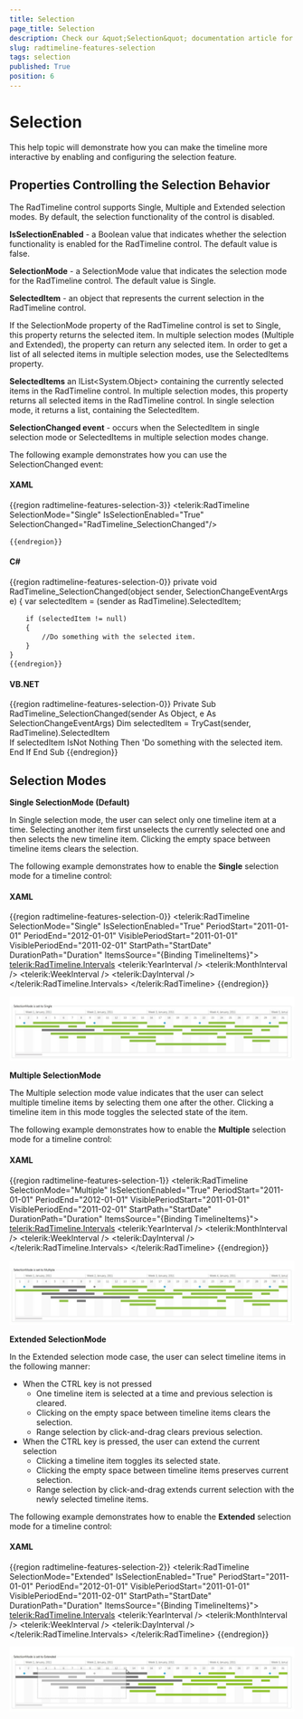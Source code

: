 ```yaml
---
title: Selection
page_title: Selection
description: Check our &quot;Selection&quot; documentation article for the RadTimeline {{ site.framework_name }} control.
slug: radtimeline-features-selection
tags: selection
published: True
position: 6
---
```


# Selection

This help topic will demonstrate how you can make the timeline more interactive by enabling and configuring the selection feature.      

## Properties Controlling the Selection Behavior

The RadTimeline control supports Single, Multiple and Extended selection modes. By default, the selection functionality of the control is disabled.

__IsSelectionEnabled__ - a Boolean value that indicates whether the selection functionality is enabled for the RadTimeline control. The default value is false.

__SelectionMode__ - a SelectionMode value that indicates the selection mode for the RadTimeline control. The default value is Single.        

__SelectedItem__ - an object that represents the current selection in the RadTimeline control.
        
If the SelectionMode property of the RadTimeline control is set to Single, this property returns the selected item.  In multiple selection modes (Multiple and Extended), the property can return any selected item. In order to get a list of all selected items in multiple selection modes, use the SelectedItems property.

__SelectedItems__ an IList<System.Object> containing the currently selected items in the RadTimeline control. In multiple selection modes, this property returns all selected items in the RadTimeline control. In single selection mode, it returns a list, containing the SelectedItem.        

__SelectionChanged event__ - occurs when the SelectedItem in single selection mode or SelectedItems in multiple selection modes change.        

The following example demonstrates how you can use the SelectionChanged event:

#### __XAML__

{{region radtimeline-features-selection-3}}
	<telerik:RadTimeline SelectionMode="Single"
	                     IsSelectionEnabled="True"
	                     SelectionChanged="RadTimeline_SelectionChanged"/>
	
	{{endregion}}

#### __C#__

{{region radtimeline-features-selection-0}}
	private void RadTimeline_SelectionChanged(object sender, SelectionChangeEventArgs e)
	{
	    var selectedItem = (sender as RadTimeline).SelectedItem;
	
	    if (selectedItem != null)
	    {
	        //Do something with the selected item.
	    }
	}
	{{endregion}}
	
#### __VB.NET__

{{region radtimeline-features-selection-0}}
	Private Sub RadTimeline_SelectionChanged(sender As Object, e As SelectionChangeEventArgs)
		Dim selectedItem = TryCast(sender, RadTimeline).SelectedItem			
		If selectedItem IsNot Nothing Then
		'Do something with the selected item.
		End If
	End Sub
	{{endregion}}

## Selection Modes

__Single SelectionMode (Default)__

In Single selection mode, the user can select only one timeline item at a time. Selecting another item first unselects the currently selected one and then selects the new timeline item. Clicking the empty space between timeline items clears the selection.        

The following example demonstrates how to enable the __Single__ selection mode for a timeline control:
        
#### __XAML__

{{region radtimeline-features-selection-0}}
	<telerik:RadTimeline SelectionMode="Single"
	                     IsSelectionEnabled="True"
	                     PeriodStart="2011-01-01"
	                     PeriodEnd="2012-01-01"
	                     VisiblePeriodStart="2011-01-01"
	                     VisiblePeriodEnd="2011-02-01"
	                     StartPath="StartDate"
	                     DurationPath="Duration"
	                     ItemsSource="{Binding TimelineItems}">
	    <telerik:RadTimeline.Intervals>
	        <telerik:YearInterval />
	        <telerik:MonthInterval />
	        <telerik:WeekInterval />
	        <telerik:DayInterval />
	    </telerik:RadTimeline.Intervals>
	</telerik:RadTimeline>
	{{endregion}}

![Rad Timeline-features-selection-0-Selection Mode Single](images/RadTimeline-features-selection-0-SelectionMode_Single.jpg)

__Multiple SelectionMode__

The Multiple selection mode value indicates that the user can select multiple timeline items by selecting them one after the other. Clicking a timeline item in this mode toggles the selected state of the item.

The following example demonstrates how to enable the __Multiple__ selection mode for a timeline control:

#### __XAML__

{{region radtimeline-features-selection-1}}
	<telerik:RadTimeline SelectionMode="Multiple"
	                     IsSelectionEnabled="True"
	                     PeriodStart="2011-01-01"
	                     PeriodEnd="2012-01-01"
	                     VisiblePeriodStart="2011-01-01"
	                     VisiblePeriodEnd="2011-02-01"
	                     StartPath="StartDate"
	                     DurationPath="Duration"
	                     ItemsSource="{Binding TimelineItems}">
	    <telerik:RadTimeline.Intervals>
	        <telerik:YearInterval />
	        <telerik:MonthInterval />
	        <telerik:WeekInterval />
	        <telerik:DayInterval />
	    </telerik:RadTimeline.Intervals>
	</telerik:RadTimeline>
	{{endregion}}

![Rad Timeline-features-selection-1-Selection Mode Multiple](images/RadTimeline-features-selection-1-SelectionMode_Multiple.jpg)

__Extended SelectionMode__

In the Extended selection mode case, the user can select timeline items in the following manner:

* When the CTRL key is not pressed
	* One timeline item is selected at a time and previous selection is cleared.
	* Clicking on the empty space between timeline items clears the selection.
	* Range selection by click-and-drag clears previous selection.
* When the CTRL key is pressed, the user can extend the current selection
	* Clicking a timeline item toggles its selected state.
	* Clicking the empty space between timeline items preserves current selection.
	* Range selection by click-and-drag extends current selection with the newly selected timeline items.

The following example demonstrates how to enable the __Extended__ selection mode for a timeline control:

#### __XAML__

{{region radtimeline-features-selection-2}}
	<telerik:RadTimeline SelectionMode="Extended"
	                     IsSelectionEnabled="True"
	                     PeriodStart="2011-01-01"
	                     PeriodEnd="2012-01-01"
	                     VisiblePeriodStart="2011-01-01"
	                     VisiblePeriodEnd="2011-02-01"
	                     StartPath="StartDate"
	                     DurationPath="Duration"
	                     ItemsSource="{Binding TimelineItems}">
	    <telerik:RadTimeline.Intervals>
	        <telerik:YearInterval />
	        <telerik:MonthInterval />
	        <telerik:WeekInterval />
	        <telerik:DayInterval />
	    </telerik:RadTimeline.Intervals>
	</telerik:RadTimeline>
	{{endregion}}

![Rad Timeline-features-selection-2-Selection Mode Extended](images/RadTimeline-features-selection-2-SelectionMode_Extended.jpg)
